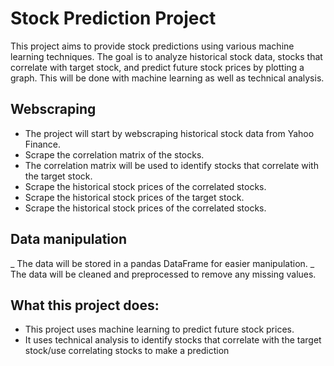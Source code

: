 # Stock Prediction Project

This project aims to provide stock predictions using various machine learning techniques. The goal is to analyze historical stock data, stocks that correlate with target stock, and predict future stock prices by plotting a graph. This will be done with machine learning as well as technical analysis.

## Webscraping
- The project will start by webscraping historical stock data from Yahoo Finance.
- Scrape the correlation matrix of the stocks.
- The correlation matrix will be used to identify stocks that correlate with the target stock.
- Scrape the historical stock prices of the correlated stocks.
- Scrape the historical stock prices of the target stock.
- Scrape the historical stock prices of the correlated stocks.

## Data manipulation
_ The data will be stored in a pandas DataFrame for easier manipulation.
_ The data will be cleaned and preprocessed to remove any missing values.


## What this project does:
- This project uses machine learning to predict future stock prices.
- It uses technical analysis to identify stocks that correlate with the target stock/use correlating stocks to make a prediction
